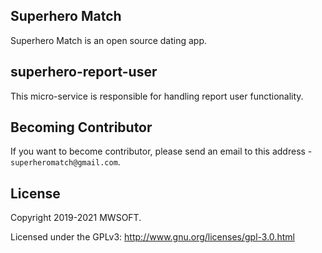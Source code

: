 ## Superhero Match
Superhero Match is an open source dating app.

## superhero-report-user
This micro-service is responsible for handling report user functionality. 

## Becoming Contributor
If you want to become contributor, please send an email to this address - `superheromatch@gmail.com`.

## License
Copyright 2019-2021 MWSOFT.

Licensed under the GPLv3: http://www.gnu.org/licenses/gpl-3.0.html